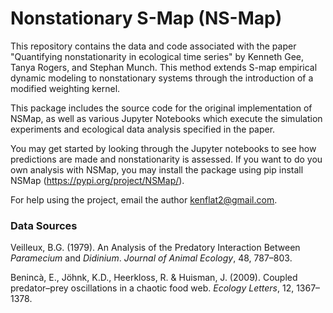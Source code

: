 # Nonstationary S-Map (NS-Map)

This repository contains the data and code associated with the paper "Quantifying nonstationarity in ecological time series" by Kenneth Gee, Tanya Rogers, and Stephan Munch. This method extends S-map empirical dynamic modeling to nonstationary systems through the introduction of a modified weighting kernel.

This package includes the source code for the original implementation of NSMap, as well as various Jupyter Notebooks which execute the simulation experiments and ecological data analysis specified in the paper.

You may get started by looking through the Jupyter notebooks to see how predictions are made and nonstationarity is assessed. If you want to do you own analysis with NSMap, you may install the package using pip install NSMap (https://pypi.org/project/NSMap/).

For help using the project, email the author kenflat2@gmail.com.

### Data Sources

Veilleux, B.G. (1979). An Analysis of the Predatory Interaction Between *Paramecium* and *Didinium*. *Journal of Animal Ecology*, 48, 787–803.

Benincà, E., Jöhnk, K.D., Heerkloss, R. & Huisman, J. (2009). Coupled predator–prey oscillations in a chaotic food web. *Ecology Letters*, 12, 1367–1378.